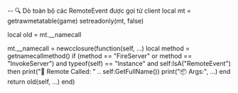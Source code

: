 -- 🔍 Dò toàn bộ các RemoteEvent được gọi từ client
local mt = getrawmetatable(game)
setreadonly(mt, false)

local old = mt.__namecall

mt.__namecall = newcclosure(function(self, ...)
    local method = getnamecallmethod()
    if (method == "FireServer" or method == "InvokeServer") and typeof(self) == "Instance" and self:IsA("RemoteEvent") then
        print("📡 Remote Called: " .. self:GetFullName())
        print("📦 Args:", ...)
    end
    return old(self, ...)
end)
